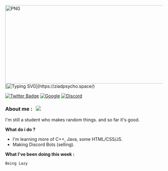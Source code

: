<img align="right" alt="PNG" src="https://i.ibb.co/rZnQsnb/github-header-image-1.png" width="945" height="250" />

[![Typing SVG](https://readme-typing-svg.herokuapp.com?font=Oswald&pause=3000&color=1252F7&center=true&width=500&height=100&lines=Hello+I'm+Ziad%2C;You+can+call+me+psycho%2C;I'm+a+software+engineer+Student%2C;And+a+beginner+Discord+Bot+Dev.)](https://ziadpsycho.space/)

[![Twitter Badge](https://img.shields.io/badge/Twitter-%23229FEC.svg?&style=for-the-badge&logo=twitter&logoColor=white)](hhttps://twitter.com/Psy_cho_z)
[![Google](https://img.shields.io/badge/google-4285F4?style=for-the-badge&logo=google&logoColor=white)](https://ziadpsycho.space/)
[![Discord](https://img.shields.io/badge/Discord-%237289DA.svg?&style=for-the-badge&logo=discord&logoColor=white)](https://discord.io/ZiadPsycho)


### About me : &nbsp; ![](https://visitor-badge.glitch.me/badge?page_id=86485110)

I'm still a student who makes random things. and so far it's good.

**What do i do ?**

- I'm learning more of C++, Java, some HTML/CSS/JS.
- Making Discord Bots (selling).

**What I've been doing this week :** 

<!--START_SECTION:waka-->

```text
Being Lazy
```

<!--END_SECTION:waka-->
